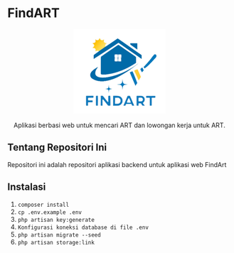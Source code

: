 # FindART

<p align="center"><img src="./public/findart_logo.png"/></p>

<p align="center">
	Aplikasi berbasi web untuk mencari ART dan lowongan kerja untuk ART.
</p>

## Tentang Repositori Ini

Repositori ini adalah repositori aplikasi backend untuk aplikasi web FindArt

## Instalasi

1. `composer install`
2. `cp .env.example .env`
3. `php artisan key:generate`
4. 	`Konfigurasi koneksi database di file .env`
5. `php artisan migrate --seed`
6. `php artisan storage:link`

